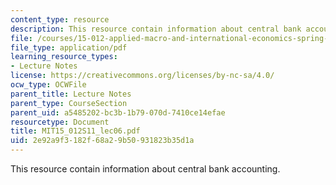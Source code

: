 ```yaml
---
content_type: resource
description: This resource contain information about central bank accounting.
file: /courses/15-012-applied-macro-and-international-economics-spring-2011/2e92a9f3182f68a29b50931823b35d1a_MIT15_012S11_lec06.pdf
file_type: application/pdf
learning_resource_types:
- Lecture Notes
license: https://creativecommons.org/licenses/by-nc-sa/4.0/
ocw_type: OCWFile
parent_title: Lecture Notes
parent_type: CourseSection
parent_uid: a5485202-bc3b-1b79-070d-7410ce14efae
resourcetype: Document
title: MIT15_012S11_lec06.pdf
uid: 2e92a9f3-182f-68a2-9b50-931823b35d1a
---
```

This resource contain information about central bank accounting.